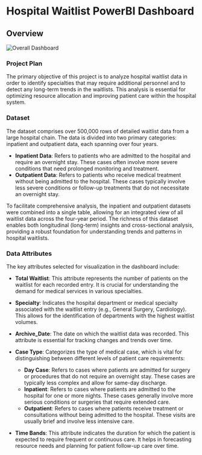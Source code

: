 # Hospital Waitlist PowerBI Dashboard

## Overview
![Overall Dashboard](https://github.com/user-attachments/assets/749b1274-e50b-4cdd-ae87-298c7c7d5f6b)

### Project Plan
The primary objective of this project is to analyze hospital waitlist data in order to identify specialties that may require additional personnel and to detect any long-term trends in the waitlists. This analysis is essential for optimizing resource allocation and improving patient care within the hospital system.

### Dataset
The dataset comprises over 500,000 rows of detailed waitlist data from a large hospital chain. The data is divided into two primary categories: inpatient and outpatient data, each spanning over four years.

- **Inpatient Data**: Refers to patients who are admitted to the hospital and require an overnight stay. These cases often involve more severe conditions that need prolonged monitoring and treatment.
- **Outpatient Data**: Refers to patients who receive medical treatment without being admitted to the hospital. These cases typically involve less severe conditions or follow-up treatments that do not necessitate an overnight stay.

To facilitate comprehensive analysis, the inpatient and outpatient datasets were combined into a single table, allowing for an integrated view of all waitlist data across the four-year period. The richness of this dataset enables both longitudinal (long-term) insights and cross-sectional analysis, providing a robust foundation for understanding trends and patterns in hospital waitlists.

### Data Attributes
The key attributes selected for visualization in the dashboard include:

- **Total Waitlist**: This attribute represents the number of patients on the waitlist for each recorded entry. It is crucial for understanding the demand for medical services in various specialties.
  
- **Specialty**: Indicates the hospital department or medical specialty associated with the waitlist entry (e.g., General Surgery, Cardiology). This allows for the identification of departments with the highest waitlist volumes.
  
- **Archive_Date**: The date on which the waitlist data was recorded. This attribute is essential for tracking changes and trends over time.
  
- **Case Type**: Categorizes the type of medical case, which is vital for distinguishing between different levels of patient care requirements:
  - **Day Case**: Refers to cases where patients are admitted for surgery or procedures that do not require an overnight stay. These cases are typically less complex and allow for same-day discharge.
  - **Inpatient**: Refers to cases where patients are admitted to the hospital for one or more nights. These cases generally involve more serious conditions or surgeries that require extended care.
  - **Outpatient**: Refers to cases where patients receive treatment or consultations without being admitted to the hospital. These visits are usually brief and involve less intensive care.
  
- **Time Bands**: This attribute indicates the duration for which the patient is expected to require frequent or continuous care. It helps in forecasting resource needs and planning for patient follow-up care over time.




